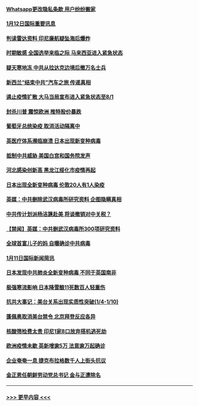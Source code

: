 #### [Whatsapp更改隐私条款 用户纷纷搬家](../pages/prog202/a103030417.md?t=01122251) 
#### [1月12日国际重要讯息](../pages/prog202/a103030397.md?t=01122251) 
#### [判读雷达资料 印尼廉航疑坠海后爆炸](../pages/prog202/a103030352.md?t=01122251) 
#### [时期敏感 全国选举来临之际 马来西亚进入紧急状态](../pages/prog202/a103030347.md?t=01122251) 
#### [疑天寒地冻 中共从拉达克边境后撤万名士兵](../pages/prog202/a103030335.md?t=01122251) 
#### [新西兰“结束中共”汽车之旅 传递真相](../pages/prog202/a103030309.md?t=01122251) 
#### [遏止疫情扩散 大马当局宣布进入紧急状态至8/1](../pages/prog202/a103030259.md?t=01122251) 
#### [封杀川普 震惊欧洲 推特股价暴跌](../pages/prog202/a103030107.md?t=01122251) 
#### [葡萄牙总统染疫 取消活动隔离中](../pages/prog202/a103030140.md?t=01122251) 
#### [英医疗体系濒临崩溃 日本出现新变种病毒](../pages/prog202/a103029994.md?t=01122251) 
#### [抵制中共威胁 美国白宫和国务院发声](../pages/prog202/a103029886.md?t=01122251) 
#### [河北感染创新高 黑龙江绥化市疫情再起](../pages/prog202/a103029859.md?t=01122251) 
#### [日本出现全新变种病毒 伦敦20人有1人染疫](../pages/prog202/a103029851.md?t=01122251) 
#### [英媒：中共删除武汉病毒所研究资料 企图隐瞒真相](../pages/prog202/a103029792.md?t=01122251) 
#### [中共传计划派杨洁篪赴美 将谈撤销对中关税？](../pages/prog202/a103029801.md?t=01122251) 
#### [【禁闻】英媒：中共删武汉病毒所300项研究资料](../pages/prog202/a103029784.md?t=01122251) 
#### [全球首富儿子的妈 自曝确诊中共病毒](../pages/prog202/a103029692.md?t=01122251) 
#### [1月11日国际新闻简讯](../pages/prog202/a103029615.md?t=01122251) 
#### [日本发现中共肺炎全新变种病毒 不同于英国南非](../pages/prog202/a103029621.md?t=01122251) 
#### [极强寒流影响 日本降雪酿11死数百人轻重伤](../pages/prog202/a103029586.md?t=01122251) 
#### [抗共大事记：美台关系出现实质性突破(1/4-1/10)](../pages/prog202/a103029544.md?t=01122251) 
#### [蓬佩奥取消美台禁令 北京拜登反应各异](../pages/prog202/a103029459.md?t=01122251) 
#### [核酸筛检费太贵 印尼1家8口放弃搭机逃死劫](../pages/prog202/a103029425.md?t=01122251) 
#### [欧洲疫情未歇 英新增逾5万 法意逾万起确诊](../pages/prog202/a103029399.md?t=01122251) 
#### [企业奄奄一息 捷克布拉格数千人上街头抗议](../pages/prog202/a103029378.md?t=01122251) 
#### [金正恩任朝鲜劳动党总书记 金与正遭除名](../pages/prog202/a103029375.md?t=01122251) 

----
#### [ >>> 更早内容 <<< ](../indexes/prog202-earlier.md)
